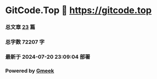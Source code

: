 # GitCode.Top :link: https://gitcode.top 
### 总文章 [23](https://gitcode.top/archive.html) 篇 
### 总字数 72207 字
### 最新于 2024-07-20 23:09:04 部署 
### Powered by [Gmeek](https://github.com/Meekdai/Gmeek)
